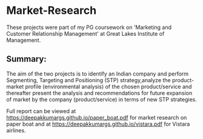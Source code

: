 # Market-Research

 These projects were part of my PG coursework on 'Marketing and Customer Relationship Management' at Great Lakes Institute of Management.

## Summary:

The aim of the two projects is to identify an Indian company and perform Segmenting, Targeting and Positioning (STP) strategy,analyze the product-market profile (environmental analysis) of the chosen product/service and thereafter present the analysis and recommendations for future expansion of market by the company (product/service) in terms of new STP strategies.

Full report can be viewed at  https://deepakkumargs.github.io/paper_boat.pdf  for market research on paper boat and at https://deepakkumargs.github.io/vistara.pdf for Vistara airlines.
